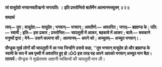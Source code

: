 **त्वं वासुदेवो भगवानवतीऋनो जगत्पति: ।** **इति प्रस्तोभितो बालैर्मेन आत्मानमच्युतम् ॥ २॥** 

**शब्दार्थ** 

**त्वम्—** **तुम** **; वासुदेव:—** **वासुदेव** **; भगवान्—** **भगवान्** **; अवतीर्ण:—** **अवतरित** **; जगत्—** **ब्रह्माण्ड के** **; पति:—** **स्वामी** **; इति—** **इस** **प्रकार** **; प्रस्तोभित:—** **चापलूसी में आकर, बहकावे में आकर** **; बालै:—** **बचकाने मनुष्यों द्वारा** **; मेने—** **उसने कल्पना की** **;** **आत्मानम्—** **अपने को** **; अच्युतम्—** **अच्युत भगवान्।** **.** 

**पौण्ड्रक मूर्ख लोगों की चापलूसी में आ गया जिन्होंने उससे कहा, ''तुम भगवान् वासुदेव** **हो और ब्रह्माण्ड के स्वामी के रूप में अब पृथ्वी में अवतरित हुए हो।ÓÓ इस तरह वह अपने** **आपको भगवान् अच्युत मान बैठा।** **तात्पर्य :** पौण्ड्रक ने मूर्खतावश अज्ञानी व्यक्तियों की चापलूसी मान ली।  